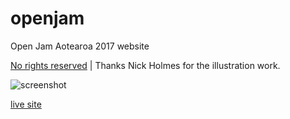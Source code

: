 # openjam

Open Jam Aotearoa 2017 website

[No rights reserved](https://creativecommons.org/publicdomain/zero/1.0/) | Thanks Nick Holmes for the illustration work.

![screenshot](screenshot.png)

[live site](http://openjam.cmp.ac.nz)
